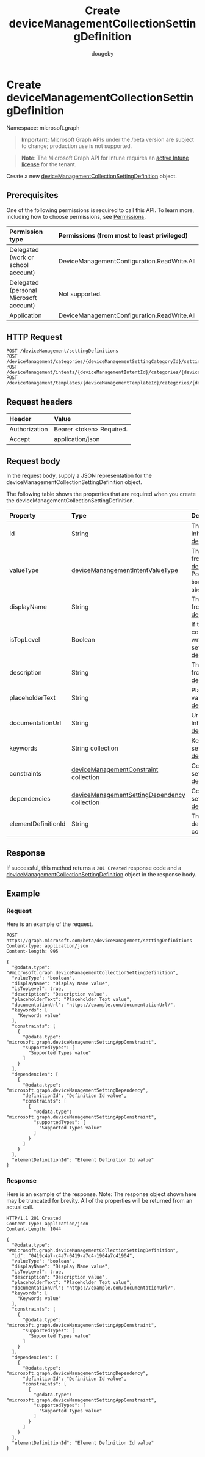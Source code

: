 ﻿---
title: "Create deviceManagementCollectionSettingDefinition"
description: "Create a new deviceManagementCollectionSettingDefinition object."
author: "dougeby"
localization_priority: Normal
ms.prod: "intune"
doc_type: apiPageType
---

# Create deviceManagementCollectionSettingDefinition

Namespace: microsoft.graph

> **Important:** Microsoft Graph APIs under the /beta version are subject to change; production use is not supported.

> **Note:** The Microsoft Graph API for Intune requires an [active Intune license](https://go.microsoft.com/fwlink/?linkid=839381) for the tenant.

Create a new [deviceManagementCollectionSettingDefinition](../resources/intune-deviceintent-devicemanagementcollectionsettingdefinition.md) object.

## Prerequisites

One of the following permissions is required to call this API. To learn more, including how to choose permissions, see [Permissions](/graph/permissions-reference).

| Permission type                        | Permissions (from most to least privileged) |
| :------------------------------------- | :------------------------------------------ |
| Delegated (work or school account)     | DeviceManagementConfiguration.ReadWrite.All |
| Delegated (personal Microsoft account) | Not supported.                              |
| Application                            | DeviceManagementConfiguration.ReadWrite.All |

## HTTP Request

<!-- {
  "blockType": "ignored"
}
-->

```http
POST /deviceManagement/settingDefinitions
POST /deviceManagement/categories/{deviceManagementSettingCategoryId}/settingDefinitions
POST /deviceManagement/intents/{deviceManagementIntentId}/categories/{deviceManagementIntentSettingCategoryId}/settingDefinitions
POST /deviceManagement/templates/{deviceManagementTemplateId}/categories/{deviceManagementTemplateSettingCategoryId}/settingDefinitions
```

## Request headers

| Header        | Value                          |
| :------------ | :----------------------------- |
| Authorization | Bearer &lt;token&gt; Required. |
| Accept        | application/json               |

## Request body

In the request body, supply a JSON representation for the deviceManagementCollectionSettingDefinition object.

The following table shows the properties that are required when you create the deviceManagementCollectionSettingDefinition.

| Property            | Type                                                                                                                  | Description                                                                                                                                                                                                                                            |
| :------------------ | :-------------------------------------------------------------------------------------------------------------------- | :----------------------------------------------------------------------------------------------------------------------------------------------------------------------------------------------------------------------------------------------------- |
| id                  | String                                                                                                                | The ID of the setting definition Inherited from [deviceManagementSettingDefinition](../resources/intune-deviceintent-devicemanagementsettingdefinition.md)                                                                                             |
| valueType           | [deviceManangementIntentValueType](../resources/intune-deviceintent-devicemanangementintentvaluetype.md)              | The data type of the value Inherited from [deviceManagementSettingDefinition](../resources/intune-deviceintent-devicemanagementsettingdefinition.md). Possible values are: `integer`, `boolean`, `string`, `complex`, `collection`, `abstractComplex`. |
| displayName         | String                                                                                                                | The setting's display name Inherited from [deviceManagementSettingDefinition](../resources/intune-deviceintent-devicemanagementsettingdefinition.md)                                                                                                   |
| isTopLevel          | Boolean                                                                                                               | If the setting is top level, it can be configured without the need to be wrapped in a collection or complex setting Inherited from [deviceManagementSettingDefinition](../resources/intune-deviceintent-devicemanagementsettingdefinition.md)          |
| description         | String                                                                                                                | The setting's description Inherited from [deviceManagementSettingDefinition](../resources/intune-deviceintent-devicemanagementsettingdefinition.md)                                                                                                    |
| placeholderText     | String                                                                                                                | Placeholder text as an example of valid input Inherited from [deviceManagementSettingDefinition](../resources/intune-deviceintent-devicemanagementsettingdefinition.md)                                                                                |
| documentationUrl    | String                                                                                                                | Url to setting documentation Inherited from [deviceManagementSettingDefinition](../resources/intune-deviceintent-devicemanagementsettingdefinition.md)                                                                                                 |
| keywords            | String collection                                                                                                     | Keywords associated with the setting Inherited from [deviceManagementSettingDefinition](../resources/intune-deviceintent-devicemanagementsettingdefinition.md)                                                                                         |
| constraints         | [deviceManagementConstraint](../resources/intune-deviceintent-devicemanagementconstraint.md) collection               | Collection of constraints for the setting value Inherited from [deviceManagementSettingDefinition](../resources/intune-deviceintent-devicemanagementsettingdefinition.md)                                                                              |
| dependencies        | [deviceManagementSettingDependency](../resources/intune-deviceintent-devicemanagementsettingdependency.md) collection | Collection of dependencies on other settings Inherited from [deviceManagementSettingDefinition](../resources/intune-deviceintent-devicemanagementsettingdefinition.md)                                                                                 |
| elementDefinitionId | String                                                                                                                | The Setting Definition ID that describes what each element of the collection looks like                                                                                                                                                                |

## Response

If successful, this method returns a `201 Created` response code and a [deviceManagementCollectionSettingDefinition](../resources/intune-deviceintent-devicemanagementcollectionsettingdefinition.md) object in the response body.

## Example

### Request

Here is an example of the request.

```http
POST https://graph.microsoft.com/beta/deviceManagement/settingDefinitions
Content-type: application/json
Content-length: 995

{
  "@odata.type": "#microsoft.graph.deviceManagementCollectionSettingDefinition",
  "valueType": "boolean",
  "displayName": "Display Name value",
  "isTopLevel": true,
  "description": "Description value",
  "placeholderText": "Placeholder Text value",
  "documentationUrl": "https://example.com/documentationUrl/",
  "keywords": [
    "Keywords value"
  ],
  "constraints": [
    {
      "@odata.type": "microsoft.graph.deviceManagementSettingAppConstraint",
      "supportedTypes": [
        "Supported Types value"
      ]
    }
  ],
  "dependencies": [
    {
      "@odata.type": "microsoft.graph.deviceManagementSettingDependency",
      "definitionId": "Definition Id value",
      "constraints": [
        {
          "@odata.type": "microsoft.graph.deviceManagementSettingAppConstraint",
          "supportedTypes": [
            "Supported Types value"
          ]
        }
      ]
    }
  ],
  "elementDefinitionId": "Element Definition Id value"
}
```

### Response

Here is an example of the response. Note: The response object shown here may be truncated for brevity. All of the properties will be returned from an actual call.

```http
HTTP/1.1 201 Created
Content-Type: application/json
Content-Length: 1044

{
  "@odata.type": "#microsoft.graph.deviceManagementCollectionSettingDefinition",
  "id": "0419c4a7-c4a7-0419-a7c4-1904a7c41904",
  "valueType": "boolean",
  "displayName": "Display Name value",
  "isTopLevel": true,
  "description": "Description value",
  "placeholderText": "Placeholder Text value",
  "documentationUrl": "https://example.com/documentationUrl/",
  "keywords": [
    "Keywords value"
  ],
  "constraints": [
    {
      "@odata.type": "microsoft.graph.deviceManagementSettingAppConstraint",
      "supportedTypes": [
        "Supported Types value"
      ]
    }
  ],
  "dependencies": [
    {
      "@odata.type": "microsoft.graph.deviceManagementSettingDependency",
      "definitionId": "Definition Id value",
      "constraints": [
        {
          "@odata.type": "microsoft.graph.deviceManagementSettingAppConstraint",
          "supportedTypes": [
            "Supported Types value"
          ]
        }
      ]
    }
  ],
  "elementDefinitionId": "Element Definition Id value"
}
```
